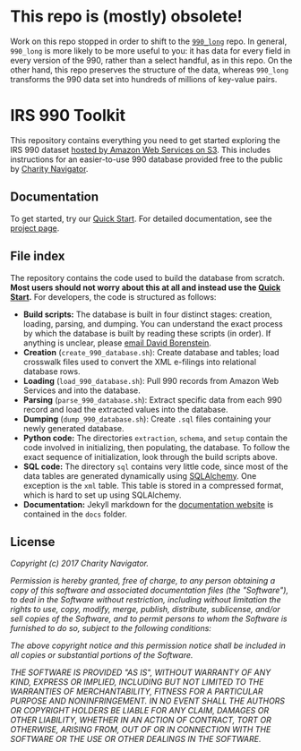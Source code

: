 # This repo is (mostly) obsolete!

Work on this repo stopped in order to shift to the [`990_long`](https://github.com/CharityNavigator/990_long) repo. In general, `990_long` is more likely to be more useful to you: it has data for every field in every version of the 990, rather than a select handful, as in this repo. On the other hand, this repo preserves the structure of the data, whereas `990_long` transforms the 990 data set into hundreds of millions of key-value pairs.

# IRS 990 Toolkit

This repository contains everything you need to get started exploring the IRS 990 dataset [hosted by Amazon Web Services on S3](https://aws.amazon.com/public-datasets/irs-990/). This includes instructions for an easier-to-use 990 database provided free to the public by [Charity Navigator](https://www.charitynavigator.org/).

## Documentation

To get started, try our [Quick Start](http://990.charitynavigator.org/quick-start). For detailed documentation, see the [project page](http://990.charitynavigator.org).

## File index

The repository contains the code used to build the database from scratch. **Most users should not worry about this at all and instead use the [Quick Start](http://990.charitynavigator.org/quick-start).** For developers, the code is structured as follows:

* **Build scripts:** The database is built in four distinct stages: creation, loading, parsing, and dumping. You can understand the exact process by which the database is built by reading these scripts (in order). If anything is unclear, please [email David Borenstein](mailto:dborenstein@charitynavigator.org).
 * **Creation** (`create_990_database.sh`): Create database and tables; load crosswalk files used to convert the XML e-filings into relational database rows.
 * **Loading** (`load_990_database.sh`): Pull 990 records from Amazon Web Services and into the database.
 * **Parsing** (`parse_990_database.sh`): Extract specific data from each 990 record and load the extracted values into the database.
 * **Dumping** (`dump_990_database.sh`): Create `.sql` files containing your newly generated database.
* **Python code:** The directories `extraction`, `schema`, and `setup` contain the code involved in initializing, then populating, the database. To follow the exact sequence of initialization, look through the build scripts above.
* **SQL code:** The directory `sql` contains very little code, since most of the data tables are generated dynamically using [SQLAlchemy](http://www.sqlalchemy.org/). One exception is the `xml` table. This table is stored in a compressed format, which is hard to set up using SQLAlchemy. 
* **Documentation:** Jekyll markdown for the [documentation website](http://990.charitynavigator.org) is contained in the `docs` folder.

## License

*Copyright (c) 2017 Charity Navigator.*

*Permission is hereby granted, free of charge, to any person obtaining a copy of this software and associated documentation files (the "Software"), to deal in the Software without restriction, including without limitation the rights to use, copy, modify, merge, publish, distribute, sublicense, and/or sell copies of the Software, and to permit persons to whom the Software is furnished to do so, subject to the following conditions:*

*The above copyright notice and this permission notice shall be included in all copies or substantial portions of the Software.*

*THE SOFTWARE IS PROVIDED "AS IS", WITHOUT WARRANTY OF ANY KIND, EXPRESS OR IMPLIED, INCLUDING BUT NOT LIMITED TO THE WARRANTIES OF MERCHANTABILITY, FITNESS FOR A PARTICULAR PURPOSE AND NONINFRINGEMENT. IN NO EVENT SHALL THE AUTHORS OR COPYRIGHT HOLDERS BE LIABLE FOR ANY CLAIM, DAMAGES OR OTHER LIABILITY, WHETHER IN AN ACTION OF CONTRACT, TORT OR OTHERWISE, ARISING FROM, OUT OF OR IN CONNECTION WITH THE SOFTWARE OR THE USE OR OTHER DEALINGS IN THE SOFTWARE.*
